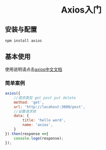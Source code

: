 # <center>Axios入门</center>

## 安装与配置

```shell
npm install axios
```

## 基本使用

使用说明请点击[axios中文文档](http://www.axios-js.com/zh-cn/docs/)

### 简单案例

```javascript
axios({
    //请求类型 get post put delete
    method: 'get',
    url: 'http://locahost:3000/post',
    //设置请求体
    data: {
        title: 'hello word',
        name: 'axios',
    }
}).then(response =>{
    console.loge(response);
});
```

 